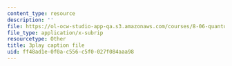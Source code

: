 ```yaml
---
content_type: resource
description: ''
file: https://ol-ocw-studio-app-qa.s3.amazonaws.com/courses/8-06-quantum-physics-iii-spring-2018/ff48ad1e0f0ac556c5f0027f084aaa98_iGG9EG3SNz0.srt
file_type: application/x-subrip
resourcetype: Other
title: 3play caption file
uid: ff48ad1e-0f0a-c556-c5f0-027f084aaa98
---
```

